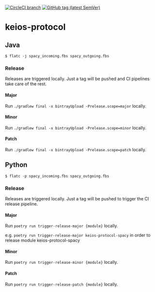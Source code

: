 [![CircleCI branch](https://img.shields.io/circleci/project/github/leftshiftone/keios-protocol/master.svg?style=flat-square)](https://circleci.com/gh/leftshiftone/keios-protocol)
[![GitHub tag (latest SemVer)](https://img.shields.io/github/tag/leftshiftone/keios-protocol.svg?style=flat-square)](https://github.com/leftshiftone/keios-protocol/tags)

# keios-protocol

## Java
`$ flatc -j spacy_incoming.fbs spacy_outgoing.fbs`

### Release

Releases are triggered locally. Just a tag will be pushed and CI pipelines take care of the rest.

#### Major
Run `./gradlew final -x bintrayUpload -Prelease.scope=major` locally.

#### Minor
Run `./gradlew final -x bintrayUpload -Prelease.scope=minor` locally.

#### Patch
Run `./gradlew final -x bintrayUpload -Prelease.scope=patch` locally.
 
## Python
`$ flatc -p spacy_incoming.fbs spacy_outgoing.fbs`

### Release
Releases are triggered locally. Just a tag will be pushed to trigger the CI release pipeline.

#### Major
Run `poetry run trigger-release-major {module}` locally.
 
e.g. `poetry run trigger-release-major keios-protocol-spacy` in order to release module keios-protocol-spacy

#### Minor
Run `poetry run trigger-release-minor {module}` locally.

#### Patch
Run `poetry run trigger-release-patch {module}` locally.
